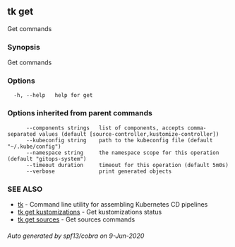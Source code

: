 ## tk get

Get commands

### Synopsis

Get commands

### Options

```
  -h, --help   help for get
```

### Options inherited from parent commands

```
      --components strings   list of components, accepts comma-separated values (default [source-controller,kustomize-controller])
      --kubeconfig string    path to the kubeconfig file (default "~/.kube/config")
      --namespace string     the namespace scope for this operation (default "gitops-system")
      --timeout duration     timeout for this operation (default 5m0s)
      --verbose              print generated objects
```

### SEE ALSO

* [tk](tk.md)	 - Command line utility for assembling Kubernetes CD pipelines
* [tk get kustomizations](tk_get_kustomizations.md)	 - Get kustomizations status
* [tk get sources](tk_get_sources.md)	 - Get sources commands

###### Auto generated by spf13/cobra on 9-Jun-2020
